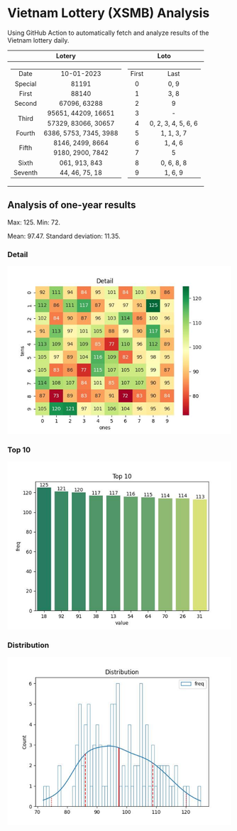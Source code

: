 # Vietnam Lottery (XSMB) Analysis

Using GitHub Action to automatically fetch and analyze results of the Vietnam lottery daily.

| Lotery      | Loto |
| :-----------: | :-----------: |
| <table><tr><td>Date</td><td>10-01-2023</td></tr><tr><td>Special</td><td>81191</td></tr><tr><td>First</td><td>88140</td></tr><tr><td>Second</td><td>67096, 63288</td></tr><tr><td rowspan="2">Third</td><td>95651, 44209, 16651</td></tr><tr><td>57329, 83066, 30657</td></tr><tr><td>Fourth</td><td>6386, 5753, 7345, 3988</td></tr><tr><td rowspan="2">Fifth</td><td>8146, 2499, 8664</td></tr><tr><td>9180, 2900, 7842</td></tr><tr><td>Sixth</td><td>061, 913, 843</td></tr><tr><td>Seventh</td><td>44, 46, 75, 18</td></tr></table> | <table><tr><td>First</td><td>Last</td></tr><tr><td>0</td><td>0, 9</td></tr><tr><td>1</td><td>3, 8</td></tr><tr><td>2</td><td>9</td></tr><tr><td>3</td><td>-</td></tr><tr><td>4</td><td>0, 2, 3, 4, 5, 6, 6</td></tr><tr><td>5</td><td>1, 1, 3, 7</td></tr><tr><td>6</td><td>1, 4, 6</td></tr><tr><td>7</td><td>5</td></tr><tr><td>8</td><td>0, 6, 8, 8</td></tr><tr><td>9</td><td>1, 6, 9</td></tr></table> |

<h2>Analysis of one-year results</h2>

Max: 125. Min: 72.

Mean: 97.47. Standard deviation: 11.35.

<h3>Detail</h3>

![Detail](images/heatmap.jpg)

<h3>Top 10</h3>

![Top 10](images/top-10.jpg)

<h3>Distribution</h3>

![Distribution](images/distribution.jpg)